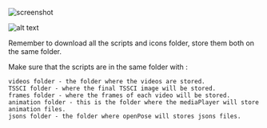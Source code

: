 ![screenshot](Tile.png)

![alt text](https://drive.google.com/file/d/188FGbvkphvq9ZTNdUjYavWV3oa1M1BHB/view?usp=sharing)

Remember to download all the scripts and icons folder, store them both on the same folder.

Make sure that the scripts are in the same folder with :

	videos folder - the folder where the videos are stored.
	TSSCI folder - where the final TSSCI image will be stored.
	frames folder - where the frames of each video will be stored.
	animation folder - this is the folder where the mediaPlayer will store animation files.
	jsons folder - the folder where openPose will stores jsons files.
